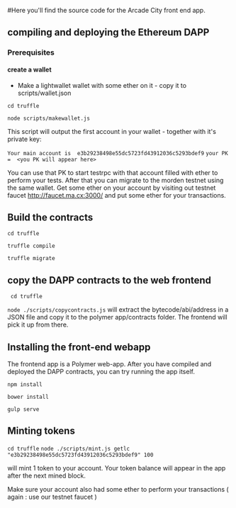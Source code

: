 
#Here you'll find the source code for the Arcade City front end app.


## compiling and deploying the Ethereum DAPP
### Prerequisites
#### create a wallet
- Make a lightwallet wallet with some ether on it - copy it to scripts/wallet.json

``cd truffle``

``node scripts/makewallet.js``

This script will output the first account in your wallet - together with it's private key:

``Your main account is  e3b29238498e55dc5723fd43912036c5293bdef9``
``your PK =  <you PK will appear here>``


You can use that PK to start testrpc with that account filled with ether to perform your tests.
After that you can migrate to the morden testnet using the same wallet.
Get some ether on your account by visiting out testnet faucet
http://faucet.ma.cx:3000/ and put some ether for your transactions.

## Build the contracts

``cd truffle``

``truffle compile``

``truffle migrate``

## copy the DAPP contracts to the web frontend

`` cd truffle``

``node ./scripts/copycontracts.js`` will extract the bytecode/abi/address in a JSON file and copy it to the polymer app/contracts folder. The frontend will pick it up from there.

## Installing the front-end webapp

The frontend app is a Polymer web-app. After you have compiled and deployed the DAPP contracts, you can try running the app itself.

``npm install``

``bower install``

``gulp serve``

## Minting tokens

``cd truffle``
``node ./scripts/mint.js getlc "e3b29238498e55dc5723fd43912036c5293bdef9" 100``

will mint 1 token to your account. Your token balance will appear in the app after the next mined block.

Make sure your account also had some ether to perform your transactions ( again : use our testnet faucet )

